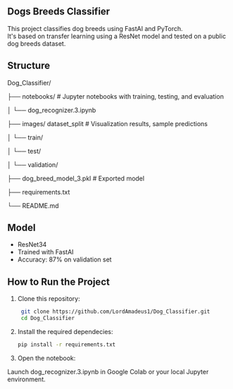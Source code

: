 ## Dogs Breeds Classifier

This project classifies dog breeds using FastAI and PyTorch.  
It's based on transfer learning using a ResNet model and tested on a public dog breeds dataset.

## Structure
Dog_Classifier/

├── notebooks/         # Jupyter notebooks with training, testing, and evaluation

│   └── dog_recognizer.3.ipynb 

├── images/ dataset_split        # Visualization results, sample predictions

│   └── train/

│   └── test/

│   └── validation/

├── dog_breed_model_3.pkl  # Exported model

├── requirements.txt

└── README.md

## Model

- ResNet34
- Trained with FastAI
- Accuracy: 87% on validation set

## How to Run the Project

1. Clone this repository:
   ```bash
    git clone https://github.com/LordAmadeus1/Dog_Classifier.git
    cd Dog_Classifier
   
2. Install the required dependecies:

     ```bash
     pip install -r requirements.txt
     
3. Open the notebook:

  Launch dog_recognizer.3.ipynb in Google Colab or your local Jupyter environment.

